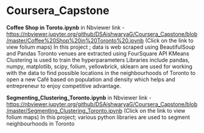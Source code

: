 # Coursera_Capstone

**Coffee Shop in Toroto.ipynb** in Nbviewer link - https://nbviewer.jupyter.org/github/DSAishwaryaG/Coursera_Capstone/blob/master/Coffee%20Shop%20in%20Toronto%20.ipynb (Click on the link to view folium maps)
        In this project ;
        data is web scraped using BeautifulSoup and Pandas
        Toronto venues are extracted using FourSquare API
        KMeans Clustering is used to train the hyperparameters
        Libraries include pandas, numpy, matplotlib, scipy, folium, yellowbrick, sklearn are used for working with the data to find possible locations in the neighbourhoods of             Toronto to open a new Café based on population and density which helps and entrepreneur to enjoy competitive advantage.

**Segmenting_Clustering_Toronto.ipynb** in Nbviewer link - https://nbviewer.jupyter.org/github/DSAishwaryaG/Coursera_Capstone/blob/master/Segmenting_Clustering_Toronto.ipynb (Click on the link to view folium maps)
        In this project; various python libraries are used to segment neighbourhoods in Toronto
